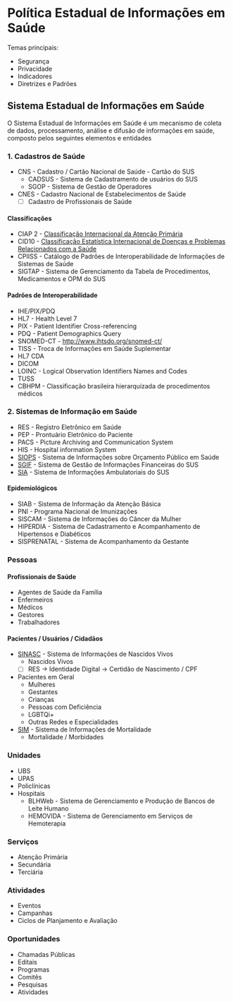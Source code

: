 # Política Estadual de Informações em Saúde

Temas principais:
- Segurança
- Privacidade
- Indicadores
- Diretrizes e Padrões


## Sistema Estadual de Informações em Saúde

O Sistema Estadual de Informações em Saúde é um mecanismo de coleta de dados, processamento, análise e difusão de informações em saúde, composto pelos seguintes elementos e entidades

### 1. Cadastros de Saúde
- CNS - Cadastro / Cartão Nacional de Saúde - Cartão do SUS
  - CADSUS - Sistema de Cadastramento de usuários do SUS
  - SGOP - Sistema de Gestão de Operadores
- CNES - Cadastro Nacional de Estabelecimentos de Saúde
  - [ ] Cadastro de Profissionais de Saúde

#### Classificações
- CIAP 2 - [Classificação Internacional da Atenção Primária](https://www.sbmfc.org.br/ciap-2/)
- CID10 - [Classificação Estatística Internacional de Doenças e Problemas Relacionados com a Saúde](https://www.cid10.com.br/)
- CPIISS - Catálogo de Padrões de Interoperabilidade de Informações de Sistemas de Saúde
- SIGTAP - Sistema de Gerenciamento da Tabela de Procedimentos, Medicamentos e OPM do SUS

#### Padrões de Interoperabilidade
- IHE/PIX/PDQ
- HL7 - Health Level 7
- PIX - Patient Identifier Cross-referencing
- PDQ - Patient Demographics Query
- SNOMED-CT - http://www.ihtsdo.org/snomed-ct/
- TISS - Troca de Informações em Saúde Suplementar
- HL7 CDA
- DICOM
- LOINC - Logical Observation Identifiers Names and Codes
- TUSS
- CBHPM - Classificação brasileira hierarquizada de procedimentos médicos

### 2. Sistemas de Informação em Saúde
- RES - Registro Eletrônico em Saúde
- PEP - Prontuário Eletrônico do Paciente
- PACS - Picture Archiving and Communication System
- HIS - Hospital information System
- [SIOPS](http://datasus.saude.gov.br/sistemas-e-aplicativos/financeiros/siops) - Sistema de Informações sobre Orçamento Público em Saúde
- [SGIF](http://datasus.saude.gov.br/sistemas-e-aplicativos/financeiros/sgif) - Sistema de Gestão de Informações Financeiras do SUS
- [SIA](http://datasus.saude.gov.br/sistemas-e-aplicativos/ambulatoriais/sia) - Sistema de Informações Ambulatoriais do SUS

#### Epidemiológicos
- SIAB - Sistema de Informação da Atenção Básica 
- PNI - Programa Nacional de Imunizações
- SISCAM - Sistema de Informações do Câncer da Mulher
- HIPERDIA - Sistema de Cadastramento e Acompanhamento de Hipertensos e Diabéticos
- SISPRENATAL - Sistema de Acompanhamento da Gestante

### Pessoas
#### Profissionais de Saúde
- Agentes de Saúde da Família
- Enfermeiros
- Médicos
- Gestores
- Trabalhadores

#### Pacientes / Usuários / Cidadãos
- [SINASC](http://datasus.saude.gov.br/sistemas-e-aplicativos/eventos-v/sinasc-sistema-de-informacoes-de-nascidos-vivos) - Sistema de Informações de Nascidos Vivos
  - Nascidos Vivos
  - [ ] RES -> Identidade Digital -> Certidão de Nascimento / CPF
- Pacientes em Geral
  - Mulheres
  - Gestantes
  - Crianças
  - Pessoas com Deficiência
  - LGBTQi+
  - Outras Redes e Especialidades
- [SIM](http://datasus.saude.gov.br/sistemas-e-aplicativos/eventos-v/sim-sistema-de-informacoes-de-mortalidade) - Sistema de Informações de Mortalidade
  - Mortalidade / Morbidades

### Unidades
- UBS
- UPAS
- Policlínicas
- Hospitais
  - BLHWeb - Sistema de Gerenciamento e Produção de Bancos de Leite Humano
  - HEMOVIDA - Sistema de Gerenciamento em Serviços de Hemoterapia


### Serviços
- Atenção Primária
- Secundária
- Terciária

### Atividades
- Eventos
- Campanhas
- Ciclos de Planjamento e Avaliação

### Oportunidades
- Chamadas Públicas
- Editais
- Programas
- Comitês
- Pesquisas
- Atividades
